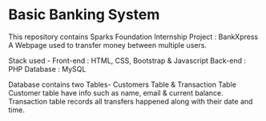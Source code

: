 # Basic Banking System
<p>
This repository contains Sparks Foundation Internship Project : BankXpress A Webpage used to transfer money between multiple users.

Stack used - Front-end : HTML, CSS, Bootstrap & Javascript Back-end : PHP Database : MySQL

Database contains two Tables- Customers Table & Transaction Table Customer table have info such as name, email & current balance. Transaction table records all transfers happened along with their date and time.
</p>